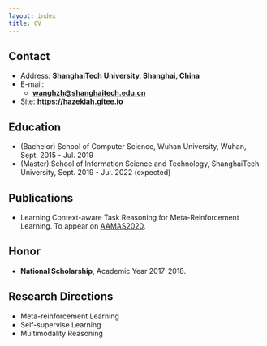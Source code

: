 ```yaml
---
layout: index
title: CV
---
```


## Contact

- Address: **ShanghaiTech University, Shanghai, China**
- E-mail:
  - **wanghzh@shanghaitech.edu.cn**
- Site: **<https://hazekiah.gitee.io>**

## Education

- (Bachelor) School of Computer Science, Wuhan University, Wuhan, Sept. 2015 - Jul. 2019
- (Master) School of Information Science and Technology, ShanghaiTech University, Sept. 2019 - Jul. 2022 (expected)

## Publications

- Learning Context-aware Task Reasoning for Meta-Reinforcement Learning. To appear on [AAMAS2020](https://aamas2020.conference.auckland.ac.nz/).

## Honor

- **National Scholarship**, Academic Year 2017-2018.


## Research Directions

- Meta-reinforcement Learning
- Self-supervise Learning
- Multimodality Reasoning
